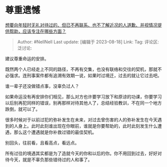 # 尊重遗憾

[想要向年轻时无礼对待过的、但已不再联系、也不了解近况的人道歉、并视情况提供帮助，应该专注在哪些方面？](https://www.zhihu.com/question/617171175/answer/3171313412)

> Author: #NellNell
> Last update: [编辑于 2023-08-18]
> Link:
> Tag:
> 评论区:
> 泛讨论:

建议尊重命运的安排。

既然两个人已经走上不同的路径，不再有交集，也没有联络和交往的契机，那就不必强求。连刑事案件都有追溯有效期一说，如果时过境迁，过去的就让它过去吧。

谁一辈子还没做错点事，没辜负过人？

如果命运没有再安排你们相见，那么对方也许要学习放下和原谅的功课，你要学习以后别再犯同样的错误，别再那样对待其他人了，总结经验教训，不在同一个地方跌倒，就可以了。

很多时候对于以前过犯的弥补发生在未来，对过去曾伤害的人的弥补发生在今天遇到的人身上。此时此刻谁出现在你眼前，谁就是你要帮助的，此时此刻发生什么遭遇，那么这个遭遇就是你补救过错的最佳契机。

别回头，往前看，且看高点，看远点。

所有过往的境遇其实都是为了造就今天的你和以后的你。你不用回到过去，好好对待今天，就是不辜负那些错待过的人和事了。
